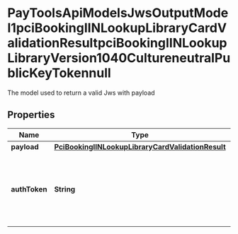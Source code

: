 

# PayToolsApiModelsJwsOutputModel1pciBookingIINLookupLibraryCardValidationResultpciBookingIINLookupLibraryVersion1040CultureneutralPublicKeyTokennull

The model used to return a valid Jws with payload

## Properties

| Name | Type | Description | Notes |
|------------ | ------------- | ------------- | -------------|
|**payload** | [**PciBookingIINLookupLibraryCardValidationResult**](PciBookingIINLookupLibraryCardValidationResult.md) |  |  [optional] |
|**authToken** | **String** | The jws (token) value to be used in subsequent card operation methods |  [optional] |



